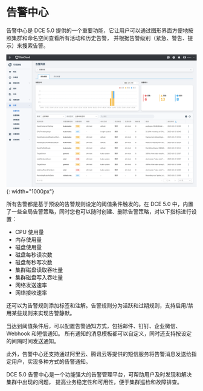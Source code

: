 # 告警中心

告警中心是 DCE 5.0 提供的一个重要功能，它让用户可以通过图形界面方便地按照集群和命名空间查看所有活动和历史告警，
并根据告警级别（紧急、警告、提示）来搜索告警。

![alert list](../../images/alert00.png){: width="1000px"}

所有告警都是基于预设的告警规则设定的阈值条件触发的。在 DCE 5.0 中，内置了一些全局告警策略，同时您也可以随时创建、删除告警策略，对以下指标进行设置：

- CPU 使用量
- 内存使用量
- 磁盘使用量
- 磁盘每秒读次数
- 磁盘每秒写次数
- 集群磁盘读取吞吐量
- 集群磁盘写入吞吐量
- 网络发送速率
- 网络接收速率

还可以为告警规则添加标签和注解。告警规则分为活跃和过期规则，支持启用/禁用某些规则来实现告警静默。

当达到阈值条件后，可以配置告警通知方式，包括邮件、钉钉、企业微信、Webhook 和短信通知。
所有通知的消息模板都可以自定义，同时还支持按设定的间隔时间发送通知。

此外，告警中心还支持通过阿里云、腾讯云等提供的短信服务将告警消息发送给指定用户，实现多种方式的告警通知。

DCE 5.0 告警中心是一个功能强大的告警管理平台，可帮助用户及时发现和解决集群中出现的问题，
提高业务稳定性和可用性，便于集群巡检和故障排查。
